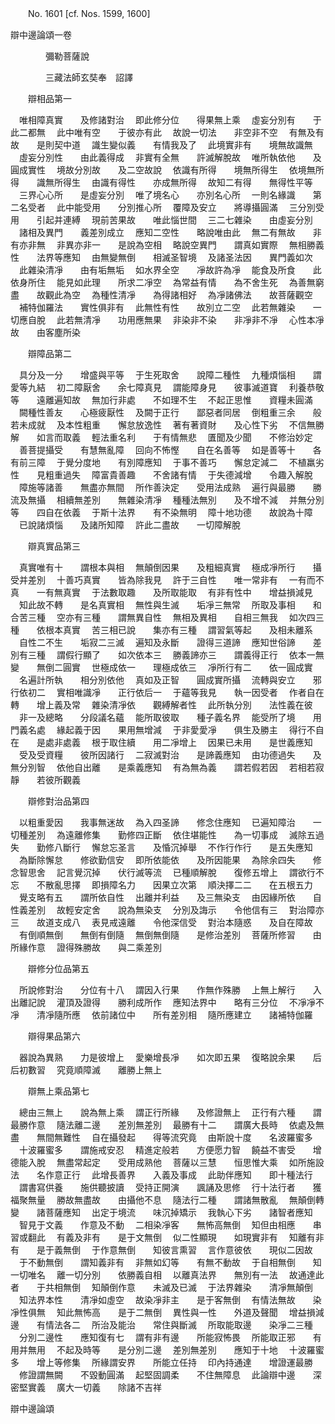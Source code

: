 ﻿　　No. 1601 [cf. Nos. 1599, 1600]

辯中邊論頌一卷

　　　　彌勒菩薩說


　　　　三藏法師玄奘奉　詔譯


　　辯相品第一

　唯相障真實　　及修諸對治
　即此修分位　　得果無上乘
　虛妄分別有　　于此二都無
　此中唯有空　　于彼亦有此
　故說一切法　　非空非不空
　有無及有故　　是則契中道
　識生變似義　　有情我及了
　此境實非有　　境無故識無
　虛妄分別性　　由此義得成
　非實有全無　　許滅解脫故
　唯所執依他　　及圓成實性
　境故分別故　　及二空故說
　依識有所得　　境無所得生
　依境無所得　　識無所得生
　由識有得性　　亦成無所得
　故知二有得　　無得性平等
　三界心心所　　是虛妄分別
　唯了境名心　　亦別名心所
　一則名緣識　　第二名受者
　此中能受用　　分別推心所
　覆障及安立　　將導攝圓滿
　三分別受用　　引起并連縛
　現前苦果故　　唯此惱世間
　三二七雜染　　由虛妄分別
　諸相及異門　　義差別成立
　應知二空性　　略說唯由此
　無二有無故　　非有亦非無
　非異亦非一　　是說為空相
　略說空異門　　謂真如實際
　無相勝義性　　法界等應知
　由無變無倒　　相滅圣智境
　及諸圣法因　　異門義如次
　此雜染清凈　　由有垢無垢
　如水界全空　　凈故許為凈
　能食及所食　　此依身所住
　能見如此理　　所求二凈空
　為常益有情　　為不舍生死
　為善無窮盡　　故觀此為空
　為種性清凈　　為得諸相好
　為凈諸佛法　　故菩薩觀空
　補特伽羅法　　實性俱非有
　此無性有性　　故別立二空
　此若無雜染　　一切應自脫
　此若無清凈　　功用應無果
　非染非不染　　非凈非不凈
　心性本凈故　　由客塵所染　

　　辯障品第二

　具分及一分　　增盛與平等
　于生死取舍　　說障二種性
　九種煩惱相　　謂愛等九結
　初二障厭舍　　余七障真見
　謂能障身見　　彼事滅道寶
　利養恭敬等　　遠離遍知故
　無加行非處　　不如理不生
　不起正思惟　　資糧未圓滿
　闕種性善友　　心極疲厭性
　及闕于正行　　鄙惡者同居
　倒粗重三余　　般若未成就
　及本性粗重　　懈怠放逸性
　著有著資財　　及心性下劣
　不信無勝解　　如言而取義
　輕法重名利　　于有情無悲
　匱聞及少聞　　不修治妙定
　善菩提攝受　　有慧無亂障
　回向不怖慳　　自在名善等
　如是善等十　　各有前三障
　于覺分度地　　有別障應知
　于事不善巧　　懈怠定減二
　不植羸劣性　　見粗重過失
　障富貴善趣　　不舍諸有情
　于失德減增　　令趣入解脫
　障施等諸善　　無盡亦無間
　所作善決定　　受用法成熟
　遍行與最勝　　勝流及無攝
　相續無差別　　無雜染清凈
　種種法無別　　及不增不減
　并無分別等　　四自在依義
　于斯十法界　　有不染無明
　障十地功德　　故說為十障
　已說諸煩惱　　及諸所知障
　許此二盡故　　一切障解脫　

　　辯真實品第三

　真實唯有十　　謂根本與相
　無顛倒因果　　及粗細真實
　極成凈所行　　攝受并差別
　十善巧真實　　皆為除我見
　許于三自性　　唯一常非有
　一有而不真　　一有無真實
　于法數取趣　　及所取能取
　有非有性中　　增益損減見
　知此故不轉　　是名真實相
　無性與生滅　　垢凈三無常
　所取及事相　　和合苦三種
　空亦有三種　　謂無異自性
　無相及異相　　自相三無我
　如次四三種　　依根本真實
　苦三相已說　　集亦有三種
　謂習氣等起　　及相未離系
　自性二不生　　垢寂二三滅
　遍知及永斷　　證得三道諦
　應知世俗諦　　差別有三種
　謂假行顯了　　如次依本三
　勝義諦亦三　　謂義得正行
　依本一無變　　無倒二圓實
　世極成依一　　理極成依三
　凈所行有二　　依一圓成實
　名遍計所執　　相分別依他
　真如及正智　　圓成實所攝
　流轉與安立　　邪行依初二
　實相唯識凈　　正行依后一
　于蘊等我見　　執一因受者
　作者自在轉　　增上義及常
　雜染清凈依　　觀縛解者性
　此所執分別　　法性義在彼
　非一及總略　　分段議名蘊
　能所取彼取　　種子義名界
　能受所了境　　用門義名處
　緣起義于因　　果用無增減
　于非愛愛凈　　俱生及勝主
　得行不自在　　是處非處義
　根于取住續　　用二凈增上
　因果已未用　　是世義應知
　受及受資糧　　彼所因諸行
　二寂滅對治　　是諦義應知
　由功德過失　　及無分別智
　依他自出離　　是乘義應知
　有為無為義　　謂若假若因
　若相若寂靜　　若彼所觀義　

　　辯修對治品第四

　以粗重愛因　　我事無迷故
　為入四圣諦　　修念住應知
　已遍知障治　　一切種差別
　為遠離修集　　勤修四正斷
　依住堪能性　　為一切事成
　滅除五過失　　勤修八斷行
　懈怠忘圣言　　及惛沉掉舉
　不作行作行　　是五失應知
　為斷除懈怠　　修欲勤信安
　即所依能依　　及所因能果
　為除余四失　　修念智思舍
　記言覺沉掉　　伏行滅等流
　已種順解脫　　復修五增上
　謂欲行不忘　　不散亂思擇
　即損障名力　　因果立次第
　順決擇二二　　在五根五力
　覺支略有五　　謂所依自性
　出離并利益　　及三無染支
　由因緣所依　　自性義差別
　故輕安定舍　　說為無染支
　分別及誨示　　令他信有三
　對治障亦三　　故道支成八
　表見戒遠離　　令他深信受
　對治本隨惑　　及自在障故
　有倒順無倒　　無倒有倒隨
　無倒無倒隨　　是修治差別
　菩薩所修習　　由所緣作意
　證得殊勝故　　與二乘差別　

　　辯修分位品第五

　所說修對治　　分位有十八
　謂因入行果　　作無作殊勝
　上無上解行　　入出離記說
　灌頂及證得　　勝利成所作
　應知法界中　　略有三分位
　不凈凈不凈　　清凈隨所應
　依前諸位中　　所有差別相
　隨所應建立　　諸補特伽羅　

　　辯得果品第六

　器說為異熟　　力是彼增上
　愛樂增長凈　　如次即五果
　復略說余果　　后后初數習
　究竟順障滅　　離勝上無上　

　　辯無上乘品第七

　總由三無上　　說為無上乘
　謂正行所緣　　及修證無上
　正行有六種　　謂最勝作意
　隨法離二邊　　差別無差別
　最勝有十二　　謂廣大長時
　依處及無盡　　無間無難性
　自在攝發起　　得等流究竟
　由斯說十度　　名波羅蜜多
　十波羅蜜多　　謂施戒安忍
　精進定般若　　方便愿力智
　饒益不害受　　增德能入脫
　無盡常起定　　受用成熟他
　菩薩以三慧　　恒思惟大乘
　如所施設法　　名作意正行
　此增長善界　　入義及事成
　此助伴應知　　即十種法行
　謂書寫供養　　施供聽披讀
　受持正開演　　諷誦及思修
　行十法行者　　獲福聚無量
　勝故無盡故　　由攝他不息
　隨法行二種　　謂諸無散亂
　無顛倒轉變　　諸菩薩應知
　出定于境流　　味沉掉矯示
　我執心下劣　　諸智者應知
　智見于文義　　作意及不動
　二相染凈客　　無怖高無倒
　知但由相應　　串習或翻此
　有義及非有　　是于文無倒
　似二性顯現　　如現實非有
　知離有非有　　是于義無倒
　于作意無倒　　知彼言熏習
　言作意彼依　　現似二因故
　于不動無倒　　謂知義非有
　非無如幻等　　有無不動故
　于自相無倒　　知一切唯名
　離一切分別　　依勝義自相
　以離真法界　　無別有一法
　故通達此者　　于共相無倒
　知顛倒作意　　未滅及已滅
　于法界雜染　　清凈無顛倒
　知法界本性　　清凈如虛空
　故染凈非主　　是于客無倒
　有情法無故　　染凈性俱無
　知此無怖高　　是于二無倒
　異性與一性　　外道及聲聞
　增益損減邊　　有情法各二
　所治及能治　　常住與斷滅
　所取能取邊　　染凈二三種
　分別二邊性　　應知復有七
　謂有非有邊　　所能寂怖畏
　所能取正邪　　有用并無用
　不起及時等　　是分別二邊
　差別無差別　　應知于十地
　十波羅蜜多　　增上等修集
　所緣謂安界　　所能立任持
　印內持通達　　增證運最勝
　修證謂無闕　　不毀動圓滿
　起堅固調柔　　不住無障息
　此論辯中邊　　深密堅實義
　廣大一切義　　除諸不吉祥　

辯中邊論頌
